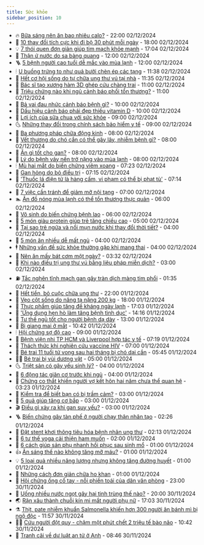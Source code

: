 ```yaml
---
title: Sức khỏe
sidebar_position: 10
---
```


<!-- vnexpress-suc-khoe:START -->
- 🔥 [Bữa sáng nên ăn bao nhiêu calo?](https://vnexpress.net/bua-sang-nen-an-bao-nhieu-calo-4822802.html) - 22:00 02/12/2024
- 🥰 [10 thay đổi tích cực khi đi bộ 30 phút mỗi ngày](https://vnexpress.net/10-thay-doi-tich-cuc-khi-di-bo-30-phut-moi-ngay-4822803.html) - 18:00 02/12/2024
- 💡 [7 thói quen đơn giản giúp tim mạch khỏe mạnh](https://vnexpress.net/7-thoi-quen-don-gian-giup-tim-mach-khoe-manh-4821152.html) - 17:04 02/12/2024
- 🤗 [Thận ứ nước do sa bàng quang](https://vnexpress.net/than-u-nuoc-do-sa-bang-quang-4822906.html) - 12:00 02/12/2024
- 🪜 [5 bệnh người cao tuổi dễ mắc vào mùa lạnh](https://vnexpress.net/5-benh-nguoi-cao-tuoi-de-mac-vao-mua-lanh-4822815.html) - 12:00 02/12/2024
- 🕯 [U buồng trứng to như quả bưởi chèn ép các tạng](https://vnexpress.net/u-buong-trung-to-nhu-qua-buoi-chen-ep-cac-tang-4822776.html) - 11:38 02/12/2024
- 🤭 [Hết cơ hội sống do tự chữa ung thư vú tại nhà](https://vnexpress.net/het-co-hoi-song-do-tu-chua-ung-thu-vu-tai-nha-4822968.html) - 11:35 02/12/2024
- 👀 [Bác sĩ tạo xương hàm 3D ghép cứu chàng trai](https://vnexpress.net/bac-si-tao-xuong-ham-3d-ghep-cuu-chang-trai-4822775.html) - 11:00 02/12/2024
- 🌋 [Triệu chứng nào khi ngủ cảnh báo phổi tổn thương?](https://vnexpress.net/trieu-chung-nao-khi-ngu-canh-bao-phoi-ton-thuong-4822863.html) - 11:00 02/12/2024
- 🫶 [Bả vai đau nhức cảnh báo bệnh gì?](https://vnexpress.net/ba-vai-dau-nhuc-canh-bao-benh-gi-4822836.html) - 10:00 02/12/2024
- 🦆 [Dấu hiệu cảnh báo phái đẹp thiếu vitamin D](https://vnexpress.net/dau-hieu-canh-bao-phai-dep-thieu-vitamin-d-4822822.html) - 10:00 02/12/2024
- 🚀 [Lợi ích của sữa chua với sức khỏe](https://vnexpress.net/loi-ich-cua-sua-chua-voi-suc-khoe-4822713.html) - 09:00 02/12/2024
- 🌜 [Những thay đổi trong chính sách bảo hiểm y tế](https://vnexpress.net/nhung-thay-doi-trong-chinh-sach-bao-hiem-y-te-4822288.html) - 09:00 02/12/2024
- 🧰 [Ba phương pháp chữa động kinh](https://vnexpress.net/ba-phuong-phap-chua-dong-kinh-4822824.html) - 08:00 02/12/2024
- 💫 [Vết thương do chó cắn có thể gây lây, nhiễm bệnh gì?](https://vnexpress.net/vet-thuong-do-cho-can-co-the-gay-lay-nhiem-benh-gi-4822816.html) - 08:00 02/12/2024
- 🌝 [Ăn gì tốt cho gan?](https://vnexpress.net/an-gi-tot-cho-gan-4822812.html) - 08:00 02/12/2024
- 🗽 [Lý do bệnh vảy nến trở nặng vào mùa lạnh](https://vnexpress.net/ly-do-benh-vay-nen-tro-nang-vao-mua-lanh-4822719.html) - 08:00 02/12/2024
- 🕯 [Mù hai mắt do biến chứng viêm xoang](https://vnexpress.net/mu-hai-mat-do-bien-chung-viem-xoang-4822804.html) - 07:23 02/12/2024
- 🦅 [Gan hỏng do bỏ điều trị](https://vnexpress.net/gan-hong-do-bo-dieu-tri-4822736.html) - 07:15 02/12/2024
- 🦆 [&#39;Thuốc lá điện tử là hàng cấm, vi phạm có thể bị phạt tù&#39;](https://vnexpress.net/thuoc-la-dien-tu-la-hang-cam-vi-pham-co-the-bi-phat-tu-4822819.html) - 07:14 02/12/2024
- 🎊 [7 việc cần tránh để giảm mỡ nội tạng](https://vnexpress.net/7-viec-can-tranh-de-giam-mo-noi-tang-4822715.html) - 07:00 02/12/2024
- 🏊 [Ăn đồ nóng mùa lạnh có thể tổn thương thực quản](https://vnexpress.net/an-do-nong-mua-lanh-co-the-ton-thuong-thuc-quan-4822778.html) - 06:00 02/12/2024
- 📝 [Vô sinh do biến chứng bệnh lao](https://vnexpress.net/vo-sinh-do-bien-chung-benh-lao-4822770.html) - 06:00 02/12/2024
- 💯 [5 món giàu protein giúp trẻ tăng chiều cao](https://vnexpress.net/5-mon-giau-protein-giup-tre-tang-chieu-cao-4822703.html) - 05:00 02/12/2024
- 🌊 [Tại sao trẻ ngứa và nổi mụn nước khi thay đổi thời tiết?](https://vnexpress.net/tai-sao-tre-ngua-va-noi-mun-nuoc-khi-thay-doi-thoi-tiet-4822677.html) - 04:00 02/12/2024
- 🚀 [5 món ăn nhiều dễ mất ngủ](https://vnexpress.net/5-mon-an-nhieu-de-mat-ngu-4822666.html) - 04:00 02/12/2024
- 🕴 [Những vấn đề sức khỏe thường gặp khi mang thai](https://vnexpress.net/nhung-van-de-suc-khoe-thuong-gap-khi-mang-thai-4822665.html) - 04:00 02/12/2024
- 🗽 [Nên ăn mấy bát cơm một ngày?](https://vnexpress.net/nen-an-may-bat-com-mot-ngay-4822661.html) - 03:32 02/12/2024
- 🎡 [Khi nào điều trị ung thư vú bằng liệu pháp miễn dịch?](https://vnexpress.net/khi-nao-dieu-tri-ung-thu-vu-bang-lieu-phap-mien-dich-4822642.html) - 03:00 02/12/2024
- ⛽️ [Tắc nghẽn tĩnh mạch gan gây tràn dịch màng tim phổi](https://vnexpress.net/tac-nghen-tinh-mach-gan-gay-tran-dich-mang-tim-phoi-4822597.html) - 01:35 02/12/2024
- 🦆 [Hết tiền, bỏ cuộc chữa ung thư](https://vnexpress.net/het-tien-bo-cuoc-chua-ung-thu-4819087.html) - 22:00 01/12/2024
- 🤩 [Vẹo cột sống do nâng tạ nặng 200 kg](https://vnexpress.net/veo-cot-song-do-nang-ta-nang-200-kg-4822467.html) - 18:00 01/12/2024
- 🦒 [Thực phẩm giúp tăng đề kháng ngày lạnh](https://vnexpress.net/thuc-pham-giup-tang-de-khang-ngay-lanh-4822464.html) - 17:03 01/12/2024
- 💫 [&#39;Ứng dụng hẹn hò làm tăng bệnh tình dục&#39;](https://vnexpress.net/ung-dung-hen-ho-lam-tang-benh-tinh-duc-4822508.html) - 14:16 01/12/2024
- 🐘 [Tư thế ngủ tốt cho người bệnh dạ dày](https://vnexpress.net/tu-the-ngu-tot-cho-nguoi-benh-da-day-4822442.html) - 13:00 01/12/2024
- 🚀 [Bị giang mai ở mắt](https://vnexpress.net/bi-giang-mai-o-mat-4822499.html) - 10:42 01/12/2024
- 🕯 [Hội chứng sợ độ cao](https://vnexpress.net/hoi-chung-so-do-cao-4821425.html) - 09:00 01/12/2024
- 🦏 [Bệnh viện nhi TP HCM và Liverpool hợp tác y tế](https://vnexpress.net/benh-vien-nhi-tp-hcm-va-liverpool-hop-tac-y-te-4822410.html) - 07:19 01/12/2024
- 🦄 [Thách thức khi nghiên cứu vaccine HIV](https://vnexpress.net/thach-thuc-khi-nghien-cuu-vaccine-hiv-4822455.html) - 07:00 01/12/2024
- 🦒 [Bé trai 11 tuổi tử vong sau hai tháng bị chó dại cắn](https://vnexpress.net/be-trai-11-tuoi-tu-vong-sau-hai-thang-bi-cho-dai-can-4822445.html) - 05:45 01/12/2024
- 👨‍🏫 [Bé trai bị vùi dương vật](https://vnexpress.net/be-trai-bi-vui-duong-vat-4821506.html) - 05:00 01/12/2024
- 🌜 [Triệt sản có gây yếu sinh lý?](https://vnexpress.net/triet-san-co-gay-yeu-sinh-ly-4822343.html) - 04:00 01/12/2024
- 🚀 [6 động tác giãn cơ trước khi ngủ](https://vnexpress.net/6-dong-tac-gian-co-truoc-khi-ngu-4822299.html) - 04:00 01/12/2024
- 💃 [Chứng co thắt khiến người vợ kết hôn hai năm chưa thể quan hệ](https://vnexpress.net/chung-co-that-khien-nguoi-vo-ket-hon-hai-nam-chua-the-quan-he-4822404.html) - 03:23 01/12/2024
- 💯 [Kiểm tra để biết bạn có bị trầm cảm?](https://vnexpress.net/kiem-tra-de-biet-ban-co-bi-tram-cam-4822312.html) - 03:00 01/12/2024
- 🤔 [5 quả giúp tăng cơ bắp](https://vnexpress.net/5-qua-giup-tang-co-bap-4822227.html) - 03:00 01/12/2024
- 🎬 [Điều gì xảy ra khi gan suy yếu?](https://vnexpress.net/dieu-gi-xay-ra-khi-gan-suy-yeu-4822208.html) - 03:00 01/12/2024
- 🪜 [Biến chứng gây tàn phế ở người chạy thận nhân tạo](https://vnexpress.net/bien-chung-gay-tan-phe-o-nguoi-chay-than-nhan-tao-4820916.html) - 02:26 01/12/2024
- 🦣 [Đặt stent khơi thông tiêu hóa bệnh nhân ung thư](https://vnexpress.net/dat-stent-khoi-thong-tieu-hoa-benh-nhan-ung-thu-4821175.html) - 02:13 01/12/2024
- 🧐 [6 tư thế yoga cải thiện ham muốn](https://vnexpress.net/6-tu-the-yoga-cai-thien-ham-muon-4822204.html) - 02:00 01/12/2024
- 🤡 [6 cách giúp sản phụ nhanh hồi phục sau sinh mổ](https://vnexpress.net/6-cach-giup-san-phu-nhanh-hoi-phuc-sau-sinh-mo-4822342.html) - 01:00 01/12/2024
- 👍 [Ăn sáng thế nào không tăng mỡ máu?](https://vnexpress.net/an-sang-the-nao-khong-tang-mo-mau-4822337.html) - 01:00 01/12/2024
- 💡 [5 loại quả nhiều năng lượng nhưng không tăng đường huyết](https://vnexpress.net/5-loai-qua-nhieu-nang-luong-nhung-khong-tang-duong-huyet-4822315.html) - 01:00 01/12/2024
- 💯 [Những cách đơn giản chữa ho khan](https://vnexpress.net/nhung-cach-don-gian-chua-ho-khan-4822300.html) - 01:00 01/12/2024
- 🧠 [Hội chứng ống cổ tay - nỗi phiền toái của dân văn phòng](https://vnexpress.net/hoi-chung-ong-co-tay-noi-phien-toai-cua-dan-van-phong-4820978.html) - 23:00 30/11/2024
- 🎡 [Uống nhiều nước ngọt gây hại tinh trùng thế nào?](https://vnexpress.net/uong-nhieu-nuoc-ngot-gay-hai-tinh-trung-the-nao-4820989.html) - 20:00 30/11/2024
- 🌏 [Rận xâu thành chuỗi kín mi mắt người phụ nữ](https://vnexpress.net/ran-xau-thanh-chuoi-kin-mi-mat-nguoi-phu-nu-4822151.html) - 17:03 30/11/2024
- ⚗️ [Thịt, pate nhiễm khuẩn Salmonella khiến hơn 300 người ăn bánh mì bị ngộ độc](https://vnexpress.net/thit-pate-nhiem-khuan-salmonella-khien-hon-300-nguoi-an-banh-mi-bi-ngo-doc-4822328.html) - 11:57 30/11/2024
- 👨‍🏫 [Cứu người đột quỵ - chậm một phút chết 2 triệu tế bào não](https://vnexpress.net/cuu-nguoi-dot-quy-cham-mot-phut-chet-2-trieu-te-bao-nao-4822250.html) - 10:42 30/11/2024
- 🤖 [Tranh cãi về dự luật an tử ở Anh](https://vnexpress.net/tranh-cai-ve-du-luat-an-tu-o-anh-4822228.html) - 08:46 30/11/2024<!-- vnexpress-suc-khoe:END -->
